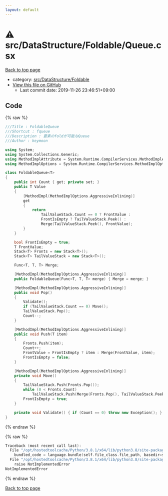 ```yaml
---
layout: default
---
```


<!-- mathjax config similar to math.stackexchange -->
<script type="text/javascript" async
  src="https://cdnjs.cloudflare.com/ajax/libs/mathjax/2.7.5/MathJax.js?config=TeX-MML-AM_CHTML">
</script>
<script type="text/x-mathjax-config">
  MathJax.Hub.Config({
    TeX: { equationNumbers: { autoNumber: "AMS" }},
    tex2jax: {
      inlineMath: [ ['$','$'] ],
      processEscapes: true
    },
    "HTML-CSS": { matchFontHeight: false },
    displayAlign: "left",
    displayIndent: "2em"
  });
</script>

<script type="text/javascript" src="https://cdnjs.cloudflare.com/ajax/libs/jquery/3.4.1/jquery.min.js"></script>
<script src="https://cdn.jsdelivr.net/npm/jquery-balloon-js@1.1.2/jquery.balloon.min.js" integrity="sha256-ZEYs9VrgAeNuPvs15E39OsyOJaIkXEEt10fzxJ20+2I=" crossorigin="anonymous"></script>
<script type="text/javascript" src="../../../../assets/js/copy-button.js"></script>
<link rel="stylesheet" href="../../../../assets/css/copy-button.css" />


# :warning: src/DataStructure/Foldable/Queue.csx

<a href="../../../../index.html">Back to top page</a>

* category: <a href="../../../../index.html#8dd6b2455be32b8e4976b52f46dd6b9c">src/DataStructure/Foldable</a>
* <a href="{{ site.github.repository_url }}/blob/master/src/DataStructure/Foldable/Queue.csx">View this file on GitHub</a>
    - Last commit date: 2019-11-26 23:46:51+09:00




## Code

<a id="unbundled"></a>
{% raw %}
```cpp
﻿///Title : FoldableQueue
///Shortcut : fqueue
///Description : 要素のfoldが可能なQueue
///Author : keymoon

using System;
using System.Collections.Generic;
using MethodImplAttribute = System.Runtime.CompilerServices.MethodImplAttribute;
using MethodImplOptions = System.Runtime.CompilerServices.MethodImplOptions;

class FoldableQueue<T>
{
    public int Count { get; private set; }
    public T Value
    {
        [MethodImpl(MethodImplOptions.AggressiveInlining)]
        get
        {
            return
                TailValueStack.Count == 0 ? FrontValue :
                FrontIsEmpty ? TailValueStack.Peek() :
                Merge(TailValueStack.Peek(), FrontValue);
        }
    }

    bool FrontIsEmpty = true;
    T FrontValue;
    Stack<T> Fronts = new Stack<T>();
    Stack<T> TailValueStack = new Stack<T>();

    Func<T, T, T> Merge;

    [MethodImpl(MethodImplOptions.AggressiveInlining)]
    public FoldableQueue(Func<T, T, T> merge) { Merge = merge; }

    [MethodImpl(MethodImplOptions.AggressiveInlining)]
    public void Pop()
    {
        Validate();
        if (TailValueStack.Count == 0) Move();
        TailValueStack.Pop();
        Count--;
    }

    [MethodImpl(MethodImplOptions.AggressiveInlining)]
    public void Push(T item)
    {
        Fronts.Push(item);
        Count++;
        FrontValue = FrontIsEmpty ? item : Merge(FrontValue, item);
        FrontIsEmpty = false;
    }

    [MethodImpl(MethodImplOptions.AggressiveInlining)]
    private void Move()
    {
        TailValueStack.Push(Fronts.Pop());
        while (0 < Fronts.Count)
            TailValueStack.Push(Merge(Fronts.Pop(), TailValueStack.Peek()));
        FrontIsEmpty = true;
    }

    private void Validate() { if (Count == 0) throw new Exception(); }
}

```
{% endraw %}

<a id="bundled"></a>
{% raw %}
```cpp
Traceback (most recent call last):
  File "/opt/hostedtoolcache/Python/3.8.1/x64/lib/python3.8/site-packages/onlinejudge_verify/docs.py", line 347, in write_contents
    bundled_code = language.bundle(self.file_class.file_path, basedir=self.cpp_source_path)
  File "/opt/hostedtoolcache/Python/3.8.1/x64/lib/python3.8/site-packages/onlinejudge_verify/languages/csharpscript.py", line 108, in bundle
    raise NotImplementedError
NotImplementedError

```
{% endraw %}

<a href="../../../../index.html">Back to top page</a>

